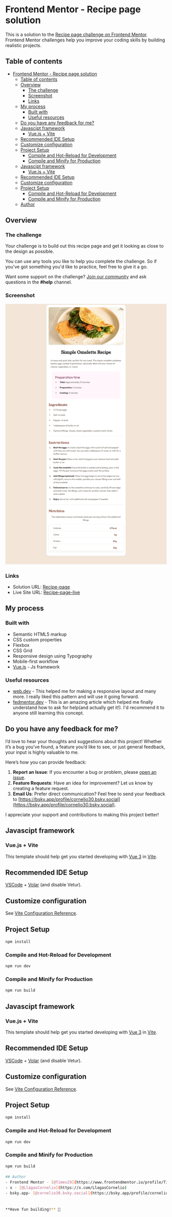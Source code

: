 # Frontend Mentor - Recipe page solution

This is a solution to the [Recipe page challenge on Frontend Mentor](https://www.frontendmentor.io/challenges/recipe-page-KiTsR8QQKm). Frontend Mentor challenges help you improve your coding skills by building realistic projects.  

## Table of contents

- [Frontend Mentor - Recipe page solution](#frontend-mentor---recipe-page-solution)
  - [Table of contents](#table-of-contents)
  - [Overview](#overview)
    - [The challenge](#the-challenge)
    - [Screenshot](#screenshot)
    - [Links](#links)
  - [My process](#my-process)
    - [Built with](#built-with)
    - [Useful resources](#useful-resources)
  - [Do you have any feedback for me?](#do-you-have-any-feedback-for-me)
  - [Javascipt framework](#javascipt-framework)
    - [Vue.js + Vite](#vuejs--vite)
  - [Recommended IDE Setup](#recommended-ide-setup)
  - [Customize configuration](#customize-configuration)
  - [Project Setup](#project-setup)
    - [Compile and Hot-Reload for Development](#compile-and-hot-reload-for-development)
    - [Compile and Minify for Production](#compile-and-minify-for-production)
  - [Javascipt framework](#javascipt-framework-1)
    - [Vue.js + Vite](#vuejs--vite-1)
  - [Recommended IDE Setup](#recommended-ide-setup-1)
  - [Customize configuration](#customize-configuration-1)
  - [Project Setup](#project-setup-1)
    - [Compile and Hot-Reload for Development](#compile-and-hot-reload-for-development-1)
    - [Compile and Minify for Production](#compile-and-minify-for-production-1)
  - [Author](#author)

## Overview

### The challenge

Your challenge is to build out this recipe page and get it looking as close to the design as possible.

You can use any tools you like to help you complete the challenge. So if you've got something you'd like to practice, feel free to give it a go.

Want some support on the challenge? [Join our community](https://www.frontendmentor.io/community) and ask questions in the **#help** channel.

### Screenshot

![](./public/preview.jpg)

### Links

- Solution URL: [Recipe-page](https://github.com/Cornelio-II/Recipe-page)
- Live Site URL: [Recipe-page-live](https://cornelio-ii.github.io/recipe-page/)

## My process

### Built with

- Semantic HTML5 markup
- CSS custom properties
- Flexbox
- CSS Grid
- Responsive design using Typography
- Mobile-first workflow
- [Vue.js](https://vuejs.org/) -  Js framework  

### Useful resources

- [web.dev](https://web.dev/) - This helped me for making a responsive layout and many more. I really liked this pattern and will use it going forward.
- [fedmentor.dev](https://fedmentor.dev/) - This is an amazing article which helped me finally understand how to ask for help(and actually get it!). I'd recommend it to anyone still learning this concept.

## Do you have any feedback for me?

I’d love to hear your thoughts and suggestions about this project! Whether it’s a bug you’ve found, a feature you’d like to see, or just general feedback, your input is highly valuable to me.

Here’s how you can provide feedback:

1. **Report an Issue**: If you encounter a bug or problem, please [open an issue](https://github.com/Cornelio-II/recipe-page/issues).
2. **Feature Requests**: Have an idea for improvement? Let us know by creating a feature request.
3. **Email Us**: Prefer direct communication? Feel free to send your feedback to [https://bsky.app/profile/cornelio30.bsky.social](https://bsky.app/profile/cornelio30.bsky.social).

I appreciate your support and contributions to making this project better!



## Javascipt framework

### Vue.js + Vite

This template should help get you started developing with [Vue 3](https://vuejs.org/guide/introduction.html) in [Vite](https://vite.dev/guide/).

## Recommended IDE Setup

[VSCode](https://code.visualstudio.com/) + [Volar](https://marketplace.visualstudio.com/items?itemName=Vue.volar) (and disable Vetur).

## Customize configuration

See [Vite Configuration Reference](https://vite.dev/config/).

## Project Setup

```sh
npm install
```

### Compile and Hot-Reload for Development

```sh
npm run dev
```

### Compile and Minify for Production

```sh
npm run build
```

## Javascipt framework

### Vue.js + Vite

This template should help get you started developing with [Vue 3](https://vuejs.org/guide/introduction.html) in [Vite](https://vite.dev/guide/).

## Recommended IDE Setup

[VSCode](https://code.visualstudio.com/) + [Volar](https://marketplace.visualstudio.com/items?itemName=Vue.volar) (and disable Vetur).

## Customize configuration

See [Vite Configuration Reference](https://vite.dev/config/).

## Project Setup

```sh
npm install
```

### Compile and Hot-Reload for Development

```sh
npm run dev
```

### Compile and Minify for Production

```sh
npm run build

## Author
- Frontend Mentor - [@Timex29](https://www.frontendmentor.io/profile/Timex29)
- x - [@LlagasCornelio](https://x.com/LlagasCornelio)
- bsky.app- [@cornelio30.bsky.social](https://bsky.app/profile/cornelio30.bsky.social)
  

**Have fun building!** 🚀
